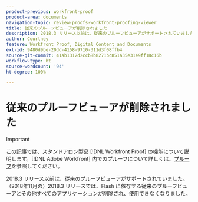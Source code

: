 ```yaml
---
product-previous: workfront-proof
product-area: documents
navigation-topic: review-proofs-workfront-proofing-viewer
title: 従来のプルーフビューアが削除されました
description: 2018.3 リリース以前は、従来のプルーフビューアがサポートされていました。（2018年11月の）2018.3 リリースでは、Flash に依存する従来のプルーフビューアとその他すべてのアプリケーションが削除され、使用できなくなりました。
author: Courtney
feature: Workfront Proof, Digital Content and Documents
exl-id: 9480d9be-20dd-4158-9710-311d3f08ffb4
source-git-commit: 41ab1312d2ccb8b8271bc851a35e31e9ff18c16b
workflow-type: ht
source-wordcount: '94'
ht-degree: 100%

---
```


# 従来のプルーフビューアが削除されました

>[!IMPORTANT]
>
>この記事では、スタンドアロン製品 [!DNL Workfront Proof] の機能について説明します。[!DNL Adobe Workfront] 内でのプルーフについて詳しくは、[プルーフ](../../../review-and-approve-work/proofing/proofing.md)を参照してください。

2018.3 リリース以前は、従来のプルーフビューアがサポートされていました。（2018年11月の）2018.3 リリースでは、Flash に依存する従来のプルーフビューアとその他すべてのアプリケーションが削除され、使用できなくなりました。
